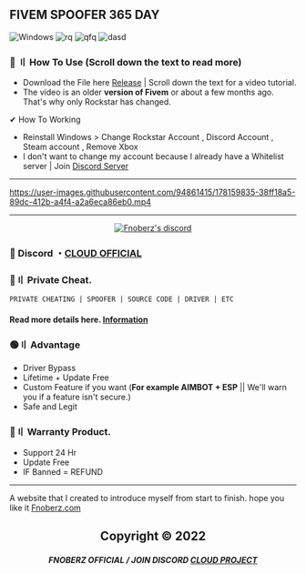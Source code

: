 ## FIVEM SPOOFER 365 DAY
![Windows](https://img.shields.io/badge/-Windows-28C2FF?style=for-the-badge&logo=windows&logoColor=white)
![rq](https://img.shields.io/badge/FIVEM_SPOOFER-EFA00B?style=for-the-badge&logo=IntelliJ+IDEA&logoColor=black)
![qfq](https://img.shields.io/badge/Python_AND_C++-3776AB?style=for-the-badge&logo=python&logoColor=white)
![dasd](https://img.shields.io/badge/Visual_Studio_Codde-0078D4?style=for-the-badge&logo=visual%20studio%20code&logoColor=white)



### 🌟 〢 How To Use (Scroll down the text to read more)
- Download the File here [Release](https://github.com/Fnoberz/FiveM-CFX-Spoofer/releases/tag/fivem) | Scroll down the text for a video tutorial.
- The video is an older **version of Fivem** or about a few months ago. That's why only Rockstar has changed.

✔ How To Working 
- Reinstall Windows > Change Rockstar Account , Discord Account , Steam account , Remove Xbox 
- I don't want to change my account because I already have a Whitelist server | Join [Discord Server](https://discord.gg/MBTkVcJefp)
 

---  

https://user-images.githubusercontent.com/94861415/178159835-38ff18a5-89dc-412b-a4f4-a2a6eca86eb0.mp4



---

  <p align="center">
    <a href="https://discord.com/users/943374631644045363">
        <img title="Fnoberz server discord" alt="Fnoberz's discord" src="https://discord.c99.nl/widget/theme-4/943374631644045363.png"/>
    </a>
</p> 
 
### 💬 Discord ・[CLOUD OFFICIAL](https://discord.gg/MBTkVcJefp) 

### 🛒〢 Private Cheat.
`PRIVATE CHEATING | SPOOFER | SOURCE CODE | DRIVER | ETC`
#### Read more details here. [Information](https://github.com/Cloud-Official/Product) 

### 🟢〢 Advantage

- Driver Bypass
- Lifetime + Update Free
- Custom Feature if you want (**For example AIMBOT + ESP** || We'll warn you if a feature isn't secure.)
- Safe and Legit


### 🔱〢 Warranty Product.

- Support 24 Hr
- Update Free
- IF Banned = REFUND

---

A website that I created to introduce myself from start to finish. hope you like it [Fnoberz.com](https://fnoberz.com/)


##  <p align="center"> Copyright © 2022

##### <p align="center">  FNOBERZ OFFICIAL / JOIN DISCORD [CLOUD PROJECT](https://discord.gg/JUwFCGHbV4)
